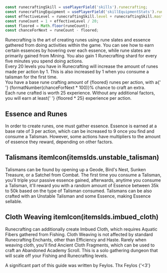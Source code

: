 ```ts
const runecraftingSkill = usePlayerField('skills').runecrafting;
const runecraftingEquipment = usePlayerField('skillEquipmentStats').runecrafting;
const effectiveLevel = runecraftingSkill.level + runecraftingSkill.masteryLevel + runecraftingEquipment;
const runeCount = 1 + effectiveLevel / 20;
const floored = Math.floor(runeCount);
const chanceForNext = runeCount - floored;
```

Runecrafting is the art of creating runes using rune slates and essence gathered from doing activities
within the game. You can see how to earn certain essences by hovering over each essence, while rune slates
are primarily gained from Mining. You also gain 1 Runecrafting shard for every five minutes you spend doing
actions.
<br />
Every 20 levels you have in Runecrafting will increase the amount of runes made per action by 1. This is
also increased by 1 when you consume a talisman for the first time.
<br />
You have a base rune crafting amount of {floored} runes per action, with a{' '}
{formatNumber(chanceForNext * 100)}% chance to craft an extra.
<br />
Each rune crafted is worth 25 experience. Without any additional factors, you will earn at least{' '}
{floored * 25} experience per action.

## Essence and Runes
In order to create runes, one must gather essence. Essence is earned at a base rate of 3 per action, which
can be increased to 9 once you find and consume a Talisman. However, some actions have multipliers to the
amount of essence they reward, depending on other factors.

## Talismans itemIcon(itemsIds.unstable_talisman)
Talismans can be found by opening up a Geode, Bird's Nest, Sunken Treasure, or a Satchel from Combat. The
first time you consume a Talisman, you'll triple your passive essence gained, afterwards, anytime you
consume a Talisman, it'll reward you with a random amount of Essence between 35k to 50k based on the type of Talisman consumed.
Talismans can be also crafted with an Unstable Talisman and some Essence, making Essence sellable.

## Cloth Weaving itemIcon(itemsIds.imbued_cloth)
Runecrafting can additionally create Imbued Cloth, which requires Aquatic Fibers gathered from Fishing.
Cloth Weaving is not affected by standard Runecrafting Enchants, other than Efficiency and Haste. Rarely
when weaving cloth, you'll find Ancient Cloth Fragments, which can be used to craft an Abandoned Academy
Scroll. This is a solo gathering dungeon that will scale off your Fishing and Runecrafting levels.
<p color='gray' fontStyle='oblique'>
	A significant part of this guide was written by Feylos. Thx Feylos {'<3'}
</p>
